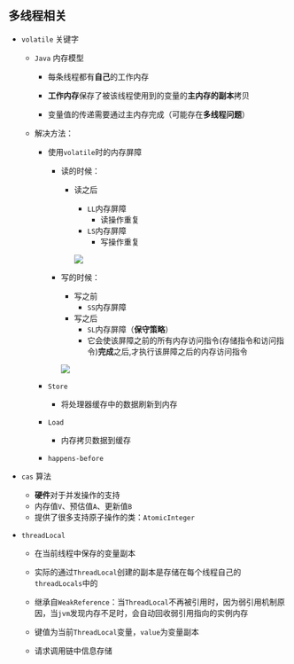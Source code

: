 ## 多线程相关

* `volatile` 关键字
    * `Java` 内存模型 
        * 每条线程都有**自己**的工作内存

        
        * **工作内存**保存了被该线程使用到的变量的**主内存的副本**拷贝
        
        * 变量值的传递需要通过主内存完成（可能存在**多线程问题**）
    * 解决方法：
        * 使用`volatile`时的内存屏障
            * 读的时候：
                * 读之后
                    * `LL`内存屏障
                        * 读操作重复 
                    * `LS`内存屏障
                        * 写操作重复
                
                    ![](https://lh3.googleusercontent.com/-ScyxbdnyQxg/W4v4dEiNkXI/AAAAAAAAAAU/oHCMnvAJ_oUhsfCLW4D96C5v7qBWHP_8ACHMYCw/I/15358997635999.jpg)
 
            * 写的时候：
                * 写之前
                    * `SS`内存屏障
                * 写之后  
                    * `SL`内存屏障（**保守策略**）
                    * 它会使该屏障之前的所有内存访问指令(存储指令和访问指令)**完成**之后,才执行该屏障之后的内存访问指令
                    
                ![](https://lh3.googleusercontent.com/-wMq8yyMGtxQ/W4v4nI5kdJI/AAAAAAAAAAc/ItNT57NQKEgAEg_-rJDryH1nIFDtL3y_ACHMYCw/I/15358998040880.jpg)

        * `Store`
            * 将处理器缓存中的数据刷新到内存 
        * `Load`
            * 内存拷贝数据到缓存 
        * `happens-before `
    
    
* `cas` 算法
    * **硬件**对于并发操作的支持 
    * 内存值`V`、预估值`A`、更新值`B`
    * 提供了很多支持原子操作的类：`AtomicInteger`
*  `threadLocal`
    *  在当前线程中保存的变量副本
    *  实际的通过`ThreadLocal`创建的副本是存储在每个线程自己的`threadLocals`中的
    
    *  继承自`WeakReference`：当`ThreadLocal`不再被引用时，因为弱引用机制原因，当`jvm`发现内存不足时，会自动回收弱引用指向的实例内存
    
    *  键值为当前`ThreadLocal`变量，`value`为变量副本
    *  请求调用链中信息存储 

